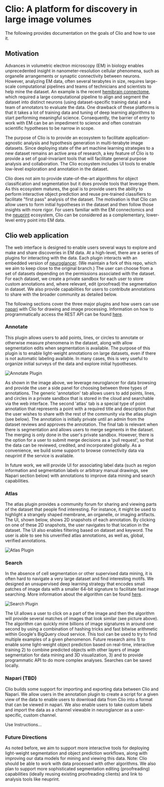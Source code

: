 # Clio: A platform for discovery in large image volumes

The following provides documentation on the goals of Clio and how to use it.

## Motivation

Advances in volumetric electron microscopy (EM) in biology enables unprecedented
insight in nanometer-resolution cellular phenomena, such as organelle arrangements
or synaptic connectivity between neurons.  However, analyzing EM data, often several
terabytes in size, requires large-scale computational
pipelines and teams of technicians and scientists to help mine the dataset.
An example is the recent [hemibrain connectome](https://elifesciences.org/articles/57443),
which required a large computational
pipeline to align and segment the dataset into distinct neurons (using dataset-specific training data)
and a team of annotators to evaluate the data.  One drawback of these platforms is that it
takes a lot of training data and tuning of deep learning algorithms to start performing
meaningful science.  Consequently, the barrier of entry to work with EM can be an impediment
to science and often constrain scientific hypotheses to be narrow in scope. 

The purpose of Clio is to provide an ecosystem to facilitate application-agnostic analysis
and hypothesis generation in multi-terabyte image datasets.  Since deploying state of the art machine learning
strategies to a new dataset remains an active area of research, a key feature of Clio
is to provide a set of goal-invariant tools that will facilitate general purpose analysis
and collaboration.  The Clio ecosystem includes UI tools to enable low-level exploration and annotation in
the dataset.

Clio does not aim to provide state-of-the-art algorithms for object classification and segmentation
but it does provide tools that leverage them.  As this ecosystem matures, the goal
is to provide users the ability to perform interactive object prediction and reuse pre-trained
classifiers to facilitate "first pass" analysis of the dataset.  The motivation is
that Clio can allow users to form initial hypotheses in the dataset and then follow
those insights with more rigor.  For users familiar with the EM connectomics and the [neuprint](https://neuprint.janelia.org)
ecosystem, Clio can be considered as a complementary, lower-level entry point into EM data.

## Clio web application

The web interface is designed to enable users several ways to explore and make and share discoveries
in EM data.  At a high-level, there are a series of plugins for interacting with the data.  Each plugin
interacts with an embedded version of [neuroglancer](https://github.com/google/neuroglancer).  (We maintain
a fork of this repo, which we aim to keep close to the original branch.)  The user can choose
from a set of datasets depending on the permissions associated with the dataset.
For each dataset, we create a private sandbox for each user to store custom annotations and, where relevant,
edit (proofread) the segmentation in dataset.  We also provide capabilities for users to contribute annotations to share
with the broader community as detailed below.

The following sections cover the three major plugins and how users can use [napari](http://napari.org) with
Clio for drawing and image processing.  Information on how to programmatically access the REST API
can be found [here](https://clio.janelia.org/api).

### Annotate

This plugin allows users to add points, lines, or circles to annotate or otherwise measure phenomena in
the dataset, along with allow segmentation edits when segmentation is available.
The purpose of this plugin is to enable light-weight annotations on large datasets, even if there
is not automatic labeling available.  In many cases, this is very useful to organize initial
surveys of the data and explore initial hypotheses.

![Annotate Plugin](/annotate_plugin.png)

As shown in the image above, we leverage neuroglancer for data browsing and provide the user a side panel for choosing
between three types of annotations.  The generic 'annotation' tab allows users to
add  points, lines, and circles in a private sandbox that is stored in the cloud and searchable
via the web interface.  The second 'atlas' tab is a special type of point annotation that represents
a point with a required title and description that the user wishes to share with the rest of
the community via the atlas plugin (see below).  The annotation is initially private until an admin
from the dataset reviews and approves the annotation.  The final tab is relevant when there
is segmentation and allows users to merge segments in the dataset.  The merging is only done
in the user's private sandbox.  However, there is the option for a user to submit merge decisions
as a 'pull request', so that the data can be reviewed, credited, and incorporated globally.
As a convenience, we build some support to browse connectivity data via neuprint if the 
service is available.

In future work, we will provide UI for associating label data (such as region information and segmentation
labels or arbitrary manual drawings, see Napari section below) with annotations to improve data mining and search capabilities.
 
### Atlas

The atlas plugin provides a community forum for sharing and viewing parts of the dataset that
people find interesting.  For instance, it might be used to highlight a strangely shaped membrane,
an organelle, or imaging artifacts.  The UI, shown below, shows 2D snapshots of each
annotation.  By clicking on one of these 2D snapshots, the user navigates to that location 
in the dataset.  The UI also enables filtering based on dataset and keyword.
The user is able to see his unverified atlas annotations, as well as, global, verified annotations. 

![Atlas Plugin](/atlas_plugin.png)

### Search

In the absence of cell segmentation or other supervised data mining, it is often
hard to navigate a very large dataset and find interesting motifs.  We designed an unsupervised
deep learning strategy that encodes small patches of image data with a smaller 64-bit
signature to facilitate fast image searching.  More information about the algorithm
can be found [here](https://arxiv.org/abs/2012.12175).

![Search Plugin](/search_plugin.png)

The UI allows a user to click on a part of the image and then the algorithm will provide several
matches of images that look similar (see picture above).  The algorithm can quickly mine
billions of image signatures in around one second by using a combination of hashing tricks and fast
bitwise arithmetic within Google's BigQuery cloud service.  This tool can be used to try to find
multiple examples of a given phenomenon.  Future research aims 1) to enable some light-weight object prediction
based on real-time, interactive training 2) to combine predicted objects with other layers
of image segmentation for data mining and 3D visualization, 3) and to provide programmatic API to do more complex analyses.
Searches can be saved locally.

### Napari (TBD)

Clio builds some support for importing and exporting data between Clio and Napari.  We allow users in the 
annotation plugin to create a script for a given view of the data to enable users to download data
from Clio into a format that can be viewed in napari.  We also enable users to take custom labels and import
the data as a channel viewable in neuroglancer as a user-specific, custom channel.

Use Instructions...

### Future Directions

As noted before, we aim to support more interactive tools for deploying light-weight segmentation and object prediction workflows, along with improving our data models for mining and viewing this data.  Note: Clio should be able to work with data processed with other algorithms.  We also plan to support more sophisticated segmentation editing (proofreading) capabilities (ideally reusing existing proofreading clients) and link to analysis tools like neuprint.




